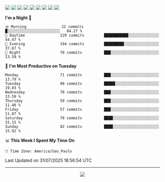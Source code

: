 <p>
  <img src="https://img.shields.io/badge/go-%2300ADD8.svg?style=for-the-badge&logo=go&logoColor=white">
  <img src="https://img.shields.io/badge/typescript-%23007ACC.svg?style=for-the-badge&logo=typescript&logoColor=white">
  <img src="https://img.shields.io/badge/node.js-6DA55F?style=for-the-badge&logo=node.js&logoColor=white">
  <img src="https://img.shields.io/badge/python-3670A0?style=for-the-badge&logo=python&logoColor=ffdd54">
  <img src="https://img.shields.io/badge/Laravel-FF2D20?style=for-the-badge&logo=laravel&logoColor=white">
  <img src="https://img.shields.io/badge/html5-%23E34F26.svg?style=for-the-badge&logo=html5&logoColor=white">
  <img src="https://img.shields.io/badge/css3-%231572B6.svg?style=for-the-badge&logo=css3&logoColor=white">
  <img src="https://img.shields.io/badge/tailwindcss-%2338B2AC.svg?style=for-the-badge&logo=tailwind-css&logoColor=white">
  <img src="https://img.shields.io/badge/AWS-%23FF9900.svg?style=for-the-badge&logo=amazon-aws&logoColor=white">
</p>

<!--START_SECTION:waka-->
**I'm a Night 🦉** 

```text
🌞 Morning                22 commits          █░░░░░░░░░░░░░░░░░░░░░░░░   04.27 % 
🌆 Daytime                229 commits         ███████████░░░░░░░░░░░░░░   44.47 % 
🌃 Evening                194 commits         █████████░░░░░░░░░░░░░░░░   37.67 % 
🌙 Night                  70 commits          ███░░░░░░░░░░░░░░░░░░░░░░   13.59 % 
```
📅 **I'm Most Productive on Tuesday** 

```text
Monday                   71 commits          ███░░░░░░░░░░░░░░░░░░░░░░   13.79 % 
Tuesday                  98 commits          █████░░░░░░░░░░░░░░░░░░░░   19.03 % 
Wednesday                70 commits          ███░░░░░░░░░░░░░░░░░░░░░░   13.59 % 
Thursday                 59 commits          ███░░░░░░░░░░░░░░░░░░░░░░   11.46 % 
Friday                   57 commits          ███░░░░░░░░░░░░░░░░░░░░░░   11.07 % 
Saturday                 78 commits          ████░░░░░░░░░░░░░░░░░░░░░   15.15 % 
Sunday                   82 commits          ████░░░░░░░░░░░░░░░░░░░░░   15.92 % 
```


📊 **This Week I Spent My Time On** 

```text
🕑︎ Time Zone: America/Sao_Paulo
```


 Last Updated on 31/07/2025 18:56:54 UTC
<!--END_SECTION:waka-->

---
<p align="center">
  <img src="https://visitcount.itsvg.in/api?id=OrlatoDev&icon=0&color=12">
</p>
